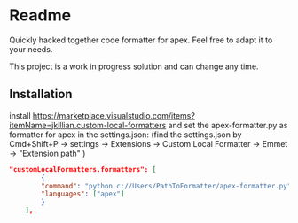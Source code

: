 # Readme

Quickly hacked together code formatter for apex.
Feel free to adapt it to your needs.

This project is a work in progress solution and can change any time.

## Installation

install https://marketplace.visualstudio.com/items?itemName=jkillian.custom-local-formatters
and set the apex-formatter.py as formatter for apex in the settings.json:
(find the settings.json by Cmd+Shift+P -> settings -> Extensions -> Custom Local Formatter -> Emmet -> "Extension path" )

```json
"customLocalFormatters.formatters": [
        {
        "command": "python c://Users/PathToFormatter/apex-formatter.py",
        "languages": ["apex"]
        }
    ],
```
